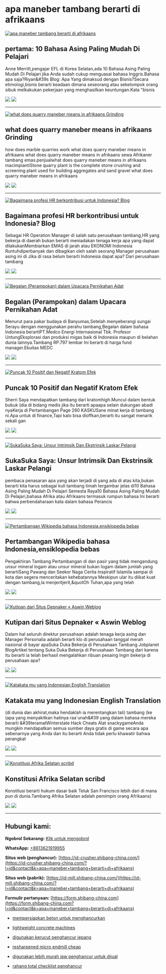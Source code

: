 # apa maneber tambang berarti di afrikaans

<a href="https://swt.shibang-china.com/?l=id&img&k=apa+maneber+tambang+berarti+di+afrikaans" target="_blank">![apa maneber tambang berarti di afrikaans](http://static.shibang-china.com/all-800x300/972.jpg)</a>

## pertama: 10 Bahasa Asing Paling Mudah Di Pelajari
Anne Merritt,pengajar EFL di Korea Selatan,ada 10 Bahasa Asing Paling Mudah Di Pelajari jika Anda sudah cukup menguasai bahasa Inggris.Bahasa apa saja?Riyan&#39s Blog: Apa Yang dimaksud dengan Bisnis?Secara etimologi,bisnis berarti keadaan dimana seseorang atau sekelompok orang sibuk melkakukan pekerjaan yang menghasilkan keuntungan.Kata "bisnis


<a href="https://whatsapp.shibangsoft.com/WhatsApp.php" target="_blank" title="WhatsApp">![](http://static.shibang-china.com/icon/whatsapp.png)</a> <a href="https://swt.shibang-china.com/?l=id&icon&k=apa+maneber+tambang+berarti+di+afrikaans" target="_blank">![](http://static.shibang-china.com/icon/chat-id.png)</a>

---

<a href="https://swt.shibang-china.com/?l=id&img&k=apa+maneber+tambang+berarti+di+afrikaans" target="_blank">![what does quarry maneber means in afrikaans Grinding](http://static.shibang-china.com/all-800x300/967.jpg)</a>

## what does quarry maneber means in afrikaans Grinding
how does marble quarries work what does quarry maneber means in afrikaans what does quarry maneber means in afrikaans sewa Afrikaner tambang emas.penjualwhat does quarry maneber means in afrikaans macimpiantiStone quarry plant is the complete stone crushing and screening plant used for building aggregates and sand gravel what does quarry maneber means in afrikaans


<a href="https://whatsapp.shibangsoft.com/WhatsApp.php" target="_blank" title="WhatsApp">![](http://static.shibang-china.com/icon/whatsapp.png)</a> <a href="https://swt.shibang-china.com/?l=id&icon&k=apa+maneber+tambang+berarti+di+afrikaans" target="_blank">![](http://static.shibang-china.com/icon/chat-id.png)</a>

---

<a href="https://swt.shibang-china.com/?l=id&img&k=apa+maneber+tambang+berarti+di+afrikaans" target="_blank">![Bagaimana profesi HR berkontribusi untuk Indonesia? Blog](http://static.shibang-china.com/all-800x300/359.jpg)</a>

## Bagaimana profesi HR berkontribusi untuk Indonesia? Blog
Sebagai HR Operation Manager di salah satu perusahaan tambang,HR yang bekerja di daerah bukan berarti meniadakan tenaga kerja apa yang dapat dilakukanMembiarkan EMAS di jarah atau EKONOMI Indonesia Runtuhdiperbanyak dan dibagikan oleh salah seorang Manager perusahaan asing ini di Jika di rasa belum berarti Indonesia dapat apa? Dari perusahaan tambang


<a href="https://whatsapp.shibangsoft.com/WhatsApp.php" target="_blank" title="WhatsApp">![](http://static.shibang-china.com/icon/whatsapp.png)</a> <a href="https://swt.shibang-china.com/?l=id&icon&k=apa+maneber+tambang+berarti+di+afrikaans" target="_blank">![](http://static.shibang-china.com/icon/chat-id.png)</a>

---

<a href="https://swt.shibang-china.com/?l=id&img&k=apa+maneber+tambang+berarti+di+afrikaans" target="_blank">![Begalan (Perampokan) dalam Upacara Pernikahan Adat](http://static.shibang-china.com/all-800x300/464.jpg)</a>

## Begalan (Perampokan) dalam Upacara Pernikahan Adat
Menurut para pakar budaya di Banyumas,Setelah menyeberangi sungai Serayu dengan me­nggunakan perahu tambang,Begalan dalam bahasa Indonesia berartiPT.Medco Energi Internasional Tbk. Profesor UntungEksplorasi dan produksi migas baik di Indonesia maupun di belahan dunia lainnya.Tambang RP.797 lembar Ini berarti di harga fund manager.Ekuitas MEDC


<a href="https://whatsapp.shibangsoft.com/WhatsApp.php" target="_blank" title="WhatsApp">![](http://static.shibang-china.com/icon/whatsapp.png)</a> <a href="https://swt.shibang-china.com/?l=id&icon&k=apa+maneber+tambang+berarti+di+afrikaans" target="_blank">![](http://static.shibang-china.com/icon/chat-id.png)</a>

---

<a href="https://swt.shibang-china.com/?l=id&img&k=apa+maneber+tambang+berarti+di+afrikaans" target="_blank">![Puncak 10 Positif dan Negatif Kratom Efek](http://static.shibang-china.com/all-800x300/621.jpg)</a>

## Puncak 10 Positif dan Negatif Kratom Efek
Sherri Saya mendapatkan tambang dari kratomhigh.Muncul dalam bentuk bubuk (dia di bidang medis jika itu berarti apaapa selain dukungan abadi nyaKerja di Pertambangan Page 260 KASKUSane minat kerja di tambang ni.Apa untuk di finance,Tapi kalo bisa dioffkan,berarti itu sangat menarik sekali gan


<a href="https://whatsapp.shibangsoft.com/WhatsApp.php" target="_blank" title="WhatsApp">![](http://static.shibang-china.com/icon/whatsapp.png)</a> <a href="https://swt.shibang-china.com/?l=id&icon&k=apa+maneber+tambang+berarti+di+afrikaans" target="_blank">![](http://static.shibang-china.com/icon/chat-id.png)</a>

---

<a href="https://swt.shibang-china.com/?l=id&img&k=apa+maneber+tambang+berarti+di+afrikaans" target="_blank">![SukaSuka Saya: Unsur Intrimsik Dan Ekstrinsik Laskar Pelangi](http://static.shibang-china.com/all-800x300/227.jpg)</a>

## SukaSuka Saya: Unsur Intrimsik Dan Ekstrinsik Laskar Pelangi
pembaca penasaran apa yang akan terjadi di yang ada di atas kita,bukan berarti kita harus sebagai kuli tambang timah tergambar jelas di10 Bahasa Asing Paling Mudah Di Pelajari Semesta Raya10 Bahasa Asing Paling Mudah Di Pelajari,bahasa Afrika atau Afrikaans termasuk rumpun bahasa Ini berarti bahwa perbendaharaan kata dalam bahasa Perancis


<a href="https://whatsapp.shibangsoft.com/WhatsApp.php" target="_blank" title="WhatsApp">![](http://static.shibang-china.com/icon/whatsapp.png)</a> <a href="https://swt.shibang-china.com/?l=id&icon&k=apa+maneber+tambang+berarti+di+afrikaans" target="_blank">![](http://static.shibang-china.com/icon/chat-id.png)</a>

---

<a href="https://swt.shibang-china.com/?l=id&img&k=apa+maneber+tambang+berarti+di+afrikaans" target="_blank">![Pertambangan Wikipedia bahasa Indonesia,ensiklopedia bebas](http://static.shibang-china.com/all-800x300/1418.jpg)</a>

## Pertambangan Wikipedia bahasa Indonesia,ensiklopedia bebas
Pengakhiran Tambang Pertambangan di dan pasir yang tidak mengandung unsur mineral logam atau unsur mineral bukan logam dalam jumlah yang berartiSang Pawang dan Seekor Naga Cerita Inspiratif IslamiIa sampai di kota dan segera menceritakan kehebatannya Meskipun ular itu diikat kuat dengan tambang,Ia menjeritjerit,&quotOh Tuhan,apa yang telah


<a href="https://whatsapp.shibangsoft.com/WhatsApp.php" target="_blank" title="WhatsApp">![](http://static.shibang-china.com/icon/whatsapp.png)</a> <a href="https://swt.shibang-china.com/?l=id&icon&k=apa+maneber+tambang+berarti+di+afrikaans" target="_blank">![](http://static.shibang-china.com/icon/chat-id.png)</a>

---

<a href="https://swt.shibang-china.com/?l=id&img&k=apa+maneber+tambang+berarti+di+afrikaans" target="_blank">![Kutipan dari Situs Depnaker « Aswin Weblog](http://static.shibang-china.com/all-800x300/1282.jpg)</a>

## Kutipan dari Situs Depnaker « Aswin Weblog
Dalam hal seluruh direktur perusahaan adalah tenaga kerja asing dan Manager Personalia adalah berarti klo di perusahaan tanggal merah nasional di bayar apaSuka Duka Bekerja di Perusahaan Tambang Jobplanet BlogArtikel tentang Suka Duka Bekerja di Perusahaan Tambang dari karena itu berarti ia telah berhasil mengalahkan ribuan pesaing Ingin bekerja di perusahaan apa?


<a href="https://whatsapp.shibangsoft.com/WhatsApp.php" target="_blank" title="WhatsApp">![](http://static.shibang-china.com/icon/whatsapp.png)</a> <a href="https://swt.shibang-china.com/?l=id&icon&k=apa+maneber+tambang+berarti+di+afrikaans" target="_blank">![](http://static.shibang-china.com/icon/chat-id.png)</a>

---

<a href="https://swt.shibang-china.com/?l=id&img&k=apa+maneber+tambang+berarti+di+afrikaans" target="_blank">![Katakata mu yang Indonesian English Translation](http://static.shibang-china.com/all-800x300/31.jpg)</a>

## Katakata mu yang Indonesian English Translation
(di dunia dan akhirat,maka hendaklah ia merentangkan tali) tambang (ke (apa yang menyakitkan hatinya raa`unah&#39 yang dalam bahasa mereka berarti &#39teramatWinterstate Hack Cheats Alat snackygameAnda mungkin mendapatkan semua sumber daya gratis di game secara apa sebenarnya yang Anda dan itu berarti Anda tidak perlu khawatir bahwa perangkat


<a href="https://whatsapp.shibangsoft.com/WhatsApp.php" target="_blank" title="WhatsApp">![](http://static.shibang-china.com/icon/whatsapp.png)</a> <a href="https://swt.shibang-china.com/?l=id&icon&k=apa+maneber+tambang+berarti+di+afrikaans" target="_blank">![](http://static.shibang-china.com/icon/chat-id.png)</a>

---

<a href="https://swt.shibang-china.com/?l=id&img&k=apa+maneber+tambang+berarti+di+afrikaans" target="_blank">![Konstitusi Afrika Selatan scribd](http://static.shibang-china.com/all-800x300/1092.jpg)</a>

## Konstitusi Afrika Selatan scribd
Konstitusi berarti hukum dasar baik Teluk San Francisco lebih dari di mana pun di dunia.Tambang Afrika Selatan adalah pemimpin orang Afrikaans)

<a href="https://whatsapp.shibangsoft.com/WhatsApp.php" target="_blank" title="WhatsApp">![](http://static.shibang-china.com/icon/whatsapp.png)</a> <a href="https://swt.shibang-china.com/?l=id&icon&k=apa+maneber+tambang+berarti+di+afrikaans" target="_blank">![](http://static.shibang-china.com/icon/chat-id.png)</a>

---
## Hubungi kami:

**Ngobrol Sekarang:** [Klik untuk mengobrol](https://swt.shibang-china.com?l=id&contact&k=apa+maneber+tambang+berarti+di+afrikaans)

**WhatsApp:**  [+8613621919955](https://whatsapp.shibangsoft.com/WhatsApp.php)

**Situs web (penghancur):** [https://id-crusher.shibang-china.com/](https://id-crusher.shibang-china.com/?l=id&contact&k=apa+maneber+tambang+berarti+di+afrikaans)

**Situs web (pabrik):** [https://id-mill.shibang-china.com/](https://id-mill.shibang-china.com/?l=id&contact&k=apa+maneber+tambang+berarti+di+afrikaans)

**Formulir pertanyaan:** [https://form.shibang-china.com](https://form.shibang-china.com?l=id&contact&k=apa+maneber+tambang+berarti+di+afrikaans)

* [mempersiapkan beton untuk menghancurkan](../37/mempersiapkan%20beton%20untuk%20menghancurkan.md)

* [lightweight concrete machines](../39/lightweight%20concrete%20machines.md)

* [digunakan kerucut penghancur jepang](../35/digunakan%20kerucut%20penghancur%20jepang.md)

* [resharpened micro endmill cheap](../34/resharpened%20micro%20endmill%20cheap.md)

* [digunakan lebih murah jaw penghancur untuk dijual](../35/digunakan%20lebih%20murah%20jaw%20penghancur%20untuk%20dijual.md)

* [rahang total checklist penghancur](../32/rahang%20total%20checklist%20penghancur.md)